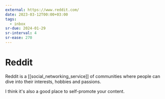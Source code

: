 ```yaml
---
external: https://www.reddit.com/
date: 2023-03-12T00:00+03:00
tags:
  - inbox
sr-due: 2024-01-29
sr-interval: 4
sr-ease: 270
---
```


# Reddit

Reddit is a [[social_networking_service]] of communities where people can dive
into their interests, hobbies and passions.

I think it's also a good place to self-promote your content.
